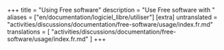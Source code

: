 +++
title = "Using Free software"
description = "Use Free software with "
aliases = ["en/documentation/logiciel_libre/utiliser"]
[extra]
untranslated = "activities/discussions/documentation/free-software/usage/index.fr.md"
translations = [
    "activities/discussions/documentation/free-software/usage/index.fr.md"
]
+++
